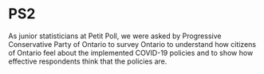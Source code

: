 # PS2
 As junior statisticians at Petit Poll, we were asked by Progressive Conservative Party of Ontario to survey Ontario to understand how citizens of Ontario feel about the implemented COVID-19 policies and to show how effective respondents think that the policies are.
